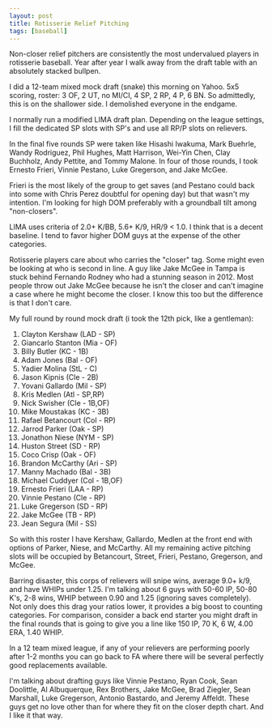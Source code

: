 ```yaml
---
layout: post
title: Rotisserie Relief Pitching
tags: [baseball]
---
```


Non-closer relief pitchers are consistently the most undervalued players in rotisserie baseball. Year after year I walk away from the draft table with an absolutely stacked bullpen. 

I did a 12-team mixed mock draft (snake) this morning on Yahoo. 5x5 scoring, roster: 3 OF, 2 UT, no MI/CI, 4 SP, 2 RP, 4 P, 6 BN. So admittedly, this is on the shallower side. I  demolished everyone in the endgame. 

I normally run a modified LIMA draft plan. Depending on the league settings, I fill the dedicated SP slots with SP's and use all RP/P slots on relievers. 

In the final five rounds SP were taken like Hisashi Iwakuma, Mark Buehrle, Wandy Rodriguez, Phil Hughes, Matt Harrison, Wei-Yin Chen, Clay Buchholz, Andy Pettite, and Tommy Malone. In four of those rounds, I took Ernesto Frieri, Vinnie Pestano, Luke Gregerson, and Jake McGee. 

Frieri is the most likely of the group to get saves (and Pestano could back into some with Chris Perez doubtful for opening day) but that wasn't my intention. I'm looking for high DOM preferably with a groundball tilt among "non-closers".

LIMA uses criteria of 2.0+ K/BB, 5.6+ K/9, HR/9 < 1.0. I think that is a decent baseline. I tend to favor higher DOM guys at the expense of the other categories. 

Rotisserie players care about who carries the "closer" tag. Some might even be looking at who is second in line. A guy like Jake McGee in Tampa is stuck behind Fernando Rodney who had a stunning season in 2012. Most people throw out Jake McGee because he isn't the closer and can't imagine a case where he might become the closer. I know this too but the difference is that I don't care. 

My full round by round mock draft (i took the 12th pick, like a gentleman): 

1. Clayton Kershaw (LAD - SP) 
2. Giancarlo Stanton (Mia - OF) 
3. Billy Butler (KC - 1B) 
4. Adam Jones (Bal - OF) 
5. Yadier Molina (StL - C) 
6. Jason Kipnis (Cle - 2B) 
7. Yovani Gallardo (Mil - SP) 
8. Kris Medlen (Atl - SP,RP) 
9. Nick Swisher (Cle - 1B,OF) 
10. Mike Moustakas (KC - 3B) 
11. Rafael Betancourt (Col - RP) 
12. Jarrod Parker (Oak - SP) 
13. Jonathon Niese (NYM - SP) 
14. Huston Street (SD - RP) 
15. Coco Crisp (Oak - OF) 
16. Brandon McCarthy (Ari - SP) 
17. Manny Machado (Bal - 3B) 
18. Michael Cuddyer (Col - 1B,OF) 
19. Ernesto Frieri (LAA - RP) 
20. Vinnie Pestano (Cle - RP) 
21. Luke Gregerson (SD - RP) 
22. Jake McGee (TB - RP) 
23. Jean Segura (Mil - SS)

So with this roster I have Kershaw, Gallardo, Medlen at the front end with options of Parker, Niese, and McCarthy. All my remaining active pitching slots will be occupied by Betancourt, Street, Frieri, Pestano, Gregerson, and McGee. 

Barring disaster, this corps of relievers will snipe wins, average 9.0+ k/9, and have WHIPs under 1.25. I'm talking about 6 guys with 50-60 IP, 50-80 K's, 2-8 wins, WHIP between 0.90 and 1.25 (ignoring saves completely). Not only does this drag your ratios lower, it provides a big boost to counting categories. For comparison, consider a back end starter you might draft in the final rounds that is going to give you a line like 150 IP, 70 K, 6 W, 4.00 ERA, 1.40 WHIP. 

In a 12 team mixed league, if any of your relievers are performing poorly after 1-2 months you can go back to FA where there will be several perfectly good replacements available. 

I'm talking about drafting guys like Vinnie Pestano, Ryan Cook, Sean Doolittle, Al Albuquerque, Rex Brothers, Jake McGee, Brad Ziegler, Sean Marshall, Luke Gregerson, Antonio Bastardo, and Jeremy Affeldt. These guys get no love other than for where they fit on the closer depth chart. And I like it that way. 